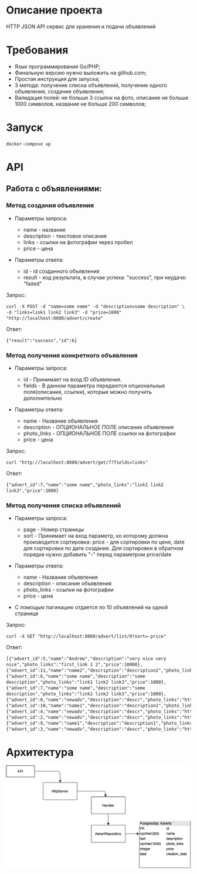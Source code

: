 # Описание проекта

HTTP JSON API сервис для хранения и подачи объявлений

# Требования

- Язык программирования Go/PHP;
- Финальную версию нужно выложить на github.com;
- Простая инструкция для запуска;
- 3 метода: получение списка объявлений, получение одного объявления, создание объявления;
- Валидация полей: не больше 3 ссылок на фото, описание не больше 1000 символов, название не больше 200 символов;

# Запуск

```
docker-compose up
```

# API

## Работа с объявлениями:

### Метод создания объявления

- Параметры запроса:
    - name - название
    - description - текстовое описание
    - links - ссылки на фотографии через пробел
    - price - цена

- Параметры ответа:
    - id - id созданного объявления
    - result - код результата, в случае успеха: "success", при неудаче: "failed"

Запрос:

```
curl -X POST -d "name=some name" -d "description=some description" \
-d "links=link1 link2 link3" -d "price=1000" "http://localhost:8080/advert/create"
```

Ответ:
```
{"result":"success","id":6}
```

### Метод получения конкретного объявления

- Параметры запроса:
    - id - Принимает на вход ID объявления.
    - fields - В данном параметра передаются опциональные поля(описание, ссылки),
    которые можно получить дополнительно 

- Параметры ответа:
    - name - Название объявления
    - description - ОПЦИОНАЛЬНОЕ ПОЛЕ описание объявления
    - photo_links - ОПЦИОНАЛЬНОЕ ПОЛЕ ссылки на фотографии
    - price - цена

Запрос:

```
curl "http://localhost:8080/advert/get/7?fields=links" 
```

Ответ:
```
{"advert_id":7,"name":"some name","photo_links":"link1 link2 link3","price":1000}
```

### Метод получения списка объявлений

- Параметры запроса:
    - page - Номер страницы
    - sort - Принимает на вход параметр, ко которому должна производится сортировка:
      price - для сортировки по цене, date для сортировки по дате создания.
 Для сортировки в обратном порядке нужно добавить "-" перед параметром price/date

- Параметры ответа:
    - name - Название объявления
    - description - описание объявления
    - photo_links - ссылки на фотографии
    - price - цена
    
- С помощью пагинацию отдается по 10 объявлений на одной странице

Запрос:

```
curl -X GET "http://localhost:8080/advert/list/0?sort=-price"
```

Ответ:
```
[{"advert_id":5,"name":"Andrew","description":"very nice very nice","photo_links":"first_link 1 2","price":10000},
{"advert_id":11,"name":"name2","description":"description2","photo_links":"link2","price":1000},
{"advert_id":6,"name":"some name","description":"some description","photo_links":"link1 link2 link3","price":1000},
{"advert_id":7,"name":"some name","description":"some description","photo_links":"link1 link2 link3","price":1000},
{"advert_id":8,"name":"newadv","description":"descr","photo_links":"http","price":500},
{"advert_id":10,"name":"name1","description":"description1","photo_links":"link1","price":500},
{"advert_id":4,"name":"newadv","description":"descr","photo_links":"http","price":500},
{"advert_id":2,"name":"newadv","description":"descr","photo_links":"http","price":500},
{"advert_id":9,"name":"name1","description":"description1","photo_links":"link1","price":500},
{"advert_id":3,"name":"newadv","description":"descr","photo_links":"http","price":500}]
```

# Архитектура

![arch.png](arch.png)